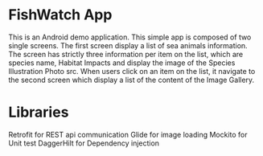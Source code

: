 # FishWatch App

This is an Android demo application. This simple app is composed of two single screens. The first screen display a list of sea animals information.
The screen has strictly three information per item on the list, which are  species name, Habitat Impacts and display the image of the Species Illustration Photo src.
When users click on an item on the list, it navigate to the second screen which display a list of the content of the Image Gallery.

# Libraries
Retrofit for REST api communication
Glide for image loading
Mockito for Unit test
DaggerHilt for Dependency injection
